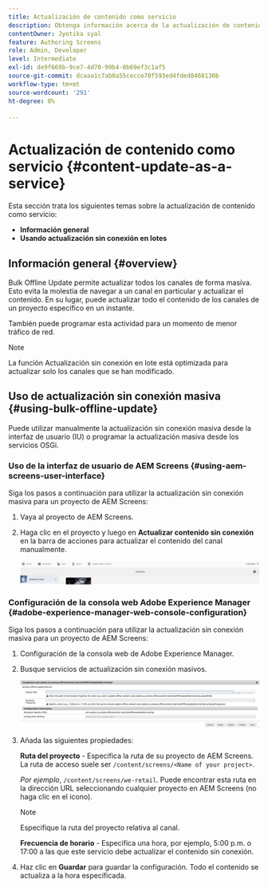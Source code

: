 ```yaml
---
title: Actualización de contenido como servicio
description: Obtenga información acerca de la actualización de contenido como servicio.
contentOwner: Jyotika syal
feature: Authoring Screens
role: Admin, Developer
level: Intermediate
exl-id: de9f669b-9ce7-4d70-99b4-0b69ef3c1af5
source-git-commit: dcaaa1c7ab0a55cecce70f593ed4fded8468130b
workflow-type: tm+mt
source-wordcount: '291'
ht-degree: 0%

---
```


# Actualización de contenido como servicio {#content-update-as-a-service}

Esta sección trata los siguientes temas sobre la actualización de contenido como servicio:

* **Información general**
* **Usando actualización sin conexión en lotes**

<!--
>[!CAUTION]
>
>This AEM Screens functionality is only available, if you have installed AEM 6.3 Feature Pack 3 or AEM 6.4 Screens Feature Pack 1.
>
>To get access to this Feature Pack, contact Adobe Support and request access. When you have permission you can download it from Package Share. -->

## Información general {#overview}

Bulk Offline Update permite actualizar todos los canales de forma masiva. Esto evita la molestia de navegar a un canal en particular y actualizar el contenido. En su lugar, puede actualizar todo el contenido de los canales de un proyecto específico en un instante.

También puede programar esta actividad para un momento de menor tráfico de red.

>[!NOTE]
>
>La función Actualización sin conexión en lote está optimizada para actualizar solo los canales que se han modificado.

## Uso de actualización sin conexión masiva {#using-bulk-offline-update}

Puede utilizar manualmente la actualización sin conexión masiva desde la interfaz de usuario (IU) o programar la actualización masiva desde los servicios OSGi.

### Uso de la interfaz de usuario de AEM Screens {#using-aem-screens-user-interface}

Siga los pasos a continuación para utilizar la actualización sin conexión masiva para un proyecto de AEM Screens:

1. Vaya al proyecto de AEM Screens.
1. Haga clic en el proyecto y luego en **Actualizar contenido sin conexión** en la barra de acciones para actualizar el contenido del canal manualmente.

   ![screen_shot_2018-04-24at122256pm](assets/screen_shot_2018-04-24at122256pm.png)

### Configuración de la consola web Adobe Experience Manager {#adobe-experience-manager-web-console-configuration}

Siga los pasos a continuación para utilizar la actualización sin conexión masiva para un proyecto de AEM Screens:

1. Configuración de la consola web de Adobe Experience Manager.
1. Busque servicios de actualización sin conexión masivos.

   ![screen_shot_2018-04-24at121428pm](assets/screen_shot_2018-04-24at121428pm.png)

1. Añada las siguientes propiedades:

   **Ruta del proyecto** - Especifica la ruta de su proyecto de AEM Screens. La ruta de acceso suele ser `/content/screens/<Name of your project>`.

   *Por ejemplo*, `/content/screens/we-retail`. Puede encontrar esta ruta en la dirección URL seleccionando cualquier proyecto en AEM Screens (no haga clic en el icono).

   >[!NOTE]
   >
   >Especifique la ruta del proyecto relativa al canal.

   **Frecuencia de horario** - Especifica una hora, por ejemplo, 5:00 p.m. o 17:00 a las que este servicio debe actualizar el contenido sin conexión.

1. Haz clic en **Guardar** para guardar la configuración. Todo el contenido se actualiza a la hora especificada.
